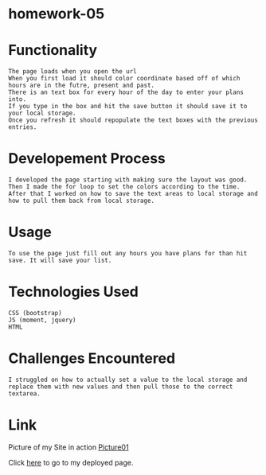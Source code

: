 # homework-05

# Functionality

    The page loads when you open the url
    When you first load it should color coordinate based off of which hours are in the futre, present and past.
    There is an text box for every hour of the day to enter your plans into.
    If you type in the box and hit the save button it should save it to your local storage.
    Once you refresh it should repopulate the text boxes with the previous entries.

# Developement Process

    I developed the page starting with making sure the layout was good. Then I made the for loop to set the colors according to the time. After that I worked on how to save the text areas to local storage and how to pull them back from local storage.

# Usage

    To use the page just fill out any hours you have plans for than hit save. It will save your list.

# Technologies Used

    CSS (bootstrap)
    JS (moment, jquery)
    HTML

# Challenges Encountered

    I struggled on how to actually set a value to the local storage and replace them with new values and then pull those to the correct textarea.

# Link

Picture of my Site in action
[Picture01](https://github.com/RyanCarey18/homework-05/blob/main/assets/screenshot01.png)

Click [here](https://ryancarey18.github.io/homework-05/) to go to my deployed page.

